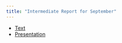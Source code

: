 ```yaml
---
title: "Intermediate Report for September"
---
```


+ [Text]({{site.baseurl}}/assets/files/sep_presentation.markdown)
+ [Presentation]({{site.baseurl}}/assets/files/Report1.pptx)
